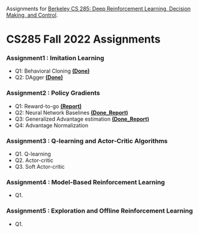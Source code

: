 Assignments for [Berkeley CS 285: Deep Reinforcement Learning, Decision Making, and Control](http://rail.eecs.berkeley.edu/deeprlcourse/).

# CS285 Fall 2022 Assignments

### Assignment1 : Imitation Learning
* Q1: Behavioral Cloning [__(Done)__](https://github.com/oldboy818/CS285/tree/main/hw1)
* Q2: DAgger [__(Done)__](https://github.com/oldboy818/CS285/tree/main/hw1/data)

### Assignment2 : Policy Gradients
* Q1: Reward-to-go [__(Report)__](https://velog.io/@oldboy818/CS285HW2Policy-Gradients)
* Q2: Neural Network Baselines [__(Done_Report)__](https://velog.io/@oldboy818/CS285HW2Policy-GradientsNeural-Network-Baselines)
* Q3: Generalized Advantage estimation [__(Done_Report)__](https://velog.io/@oldboy818/Policy-GradientsGeneralized-Advantage-EstimationCS285HW2)
* Q4: Advantage Normalization

### Assignment3 : Q-learning and Actor-Critic Algorithms
* Q1. Q-learning
* Q2. Actor-critic
* Q3. Soft Actor-critic

### Assignment4 : Model-Based Reinforcement Learning
* Q1.

### Assignment5 : Exploration and Offline Reinforcement Learning
* Q1. 
